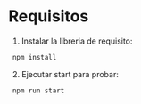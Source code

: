# Requisitos

1. Instalar la libreria de requisito:

```bash
 npm install
```

2. Ejecutar start para probar:

```bash
 npm run start
```

